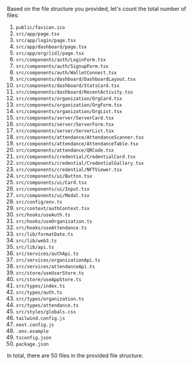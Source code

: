 Based on the file structure you provided, let's count the total number of files:

1. `public/favicon.ico`
2. `src/app/page.tsx`
3. `src/app/login/page.tsx`
4. `src/app/dashboard/page.tsx`
5. `src/app/org/[id]/page.tsx`
6. `src/components/auth/LoginForm.tsx`
7. `src/components/auth/SignupForm.tsx`
8. `src/components/auth/WalletConnect.tsx`
9. `src/components/dashboard/DashboardLayout.tsx`
10. `src/components/dashboard/StatsCard.tsx`
11. `src/components/dashboard/RecentActivity.tsx`
12. `src/components/organization/OrgCard.tsx`
13. `src/components/organization/OrgForm.tsx`
14. `src/components/organization/OrgList.tsx`
15. `src/components/server/ServerCard.tsx`
16. `src/components/server/ServerForm.tsx`
17. `src/components/server/ServerList.tsx`
18. `src/components/attendance/AttendanceScanner.tsx`
19. `src/components/attendance/AttendanceTable.tsx`
20. `src/components/attendance/QRCode.tsx`
21. `src/components/credential/CredentialCard.tsx`
22. `src/components/credential/CredentialGallery.tsx`
23. `src/components/credential/NFTViewer.tsx`
24. `src/components/ui/Button.tsx`
25. `src/components/ui/Card.tsx`
26. `src/components/ui/Input.tsx`
27. `src/components/ui/Modal.tsx`
28. `src/config/env.ts`
29. `src/context/authContext.tsx`
30. `src/hooks/useAuth.ts`
31. `src/hooks/useOrganization.ts`
32. `src/hooks/useAttendance.ts`
33. `src/lib/formatDate.ts`
34. `src/lib/web3.ts`
35. `src/lib/api.ts`
36. `src/services/authApi.ts`
37. `src/services/organizationApi.ts`
38. `src/services/attendanceApi.ts`
39. `src/store/useUserStore.ts`
40. `src/store/useAppStore.ts`
41. `src/types/index.ts`
42. `src/types/auth.ts`
43. `src/types/organization.ts`
44. `src/types/attendance.ts`
45. `src/styles/globals.css`
46. `tailwind.config.js`
47. `next.config.js`
48. `.env.example`
49. `tsconfig.json`
50. `package.json`

In total, there are 50 files in the provided file structure.